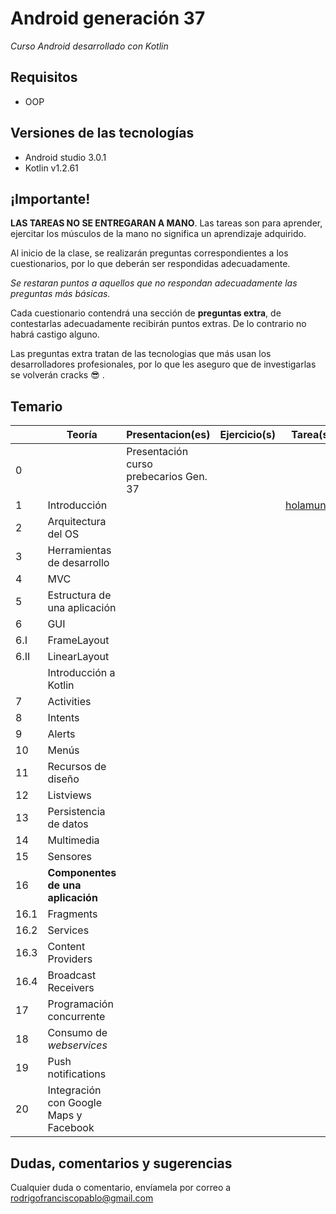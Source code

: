 # Android generación 37

*Curso Android desarrollado con Kotlin*

## Requisitos

- OOP

## Versiones de las tecnologías

- Android studio 3.0.1
- Kotlin v1.2.61

## ¡Importante!

**LAS TAREAS NO SE ENTREGARAN A MANO**. Las tareas son para aprender, ejercitar los músculos de la mano no significa un aprendizaje adquirido.

Al inicio de la clase, se realizarán preguntas correspondientes a los cuestionarios, por lo que deberán ser respondidas adecuadamente.

*Se restaran puntos a aquellos que no respondan adecuadamente las preguntas más básicas.*

Cada cuestionario contendrá una sección de **preguntas extra**, de contestarlas adecuadamente recibirán puntos extras. De lo contrario no habrá castigo alguno.

Las preguntas extra tratan de las tecnologias que más usan los desarrolladores profesionales, por lo que les aseguro que de investigarlas se volverán cracks 😎 .

## Temario

|      | Teoría                                 | Presentacion(es)                       | Ejercicio(s) | Tarea(s)                                                     |
| ---- | -------------------------------------- | -------------------------------------- | ------------ | ------------------------------------------------------------ |
| 0    |                                        | Presentación curso prebecarios Gen. 37 |              |                                                              |
| 1    | Introducción                           |                                        |              | [holamundo](https://github.com/Androidkcourse/t01_helloworld) |
| 2    | Arquitectura del OS                    |                                        |              |                                                              |
| 3    | Herramientas de desarrollo             |                                        |              |                                                              |
| 4    | MVC                                    |                                        |              |                                                              |
| 5    | Estructura de una aplicación           |                                        |              |                                                              |
| 6    | GUI                                    |                                        |              |                                                              |
| 6.I  | FrameLayout                            |                                        |              |                                                              |
| 6.II | LinearLayout                           |                                        |              |                                                              |
|      | Introducción a Kotlin                  |                                        |              |                                                              |
| 7    | Activities                             |                                        |              |                                                              |
| 8    | Intents                                |                                        |              |                                                              |
| 9    | Alerts                                 |                                        |              |                                                              |
| 10   | Menús                                  |                                        |              |                                                              |
| 11   | Recursos de diseño                     |                                        |              |                                                              |
| 12   | Listviews                              |                                        |              |                                                              |
| 13   | Persistencia de datos                  |                                        |              |                                                              |
| 14   | Multimedia                             |                                        |              |                                                              |
| 15   | Sensores                               |                                        |              |                                                              |
| 16   | **Componentes de una aplicación**      |                                        |              |                                                              |
| 16.1 | Fragments                              |                                        |              |                                                              |
| 16.2 | Services                               |                                        |              |                                                              |
| 16.3 | Content Providers                      |                                        |              |                                                              |
| 16.4 | Broadcast Receivers                    |                                        |              |                                                              |
| 17   | Programación concurrente               |                                        |              |                                                              |
| 18   | Consumo de *webservices*               |                                        |              |                                                              |
| 19   | Push notifications                     |                                        |              |                                                              |
| 20   | Integración con Google Maps y Facebook |                                        |              |                                                              |

## Dudas, comentarios y sugerencias

Cualquier duda o comentario, envíamela por correo a rodrigofranciscopablo@gmail.com